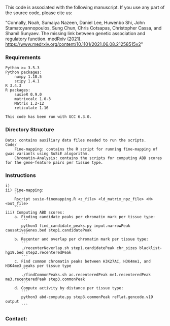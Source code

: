 This code is associated with the following manuscript. If you use any part of the source code, please cite us:

"Connally, Noah, Sumaiya Nazeen, Daniel Lee, Huwenbo Shi, John Stamatoyannopoulos, Sung Chun, Chris Cotsapas, Christopher Cassa, and Shamil Sunyaev. 
The missing link between genetic association and regulatory function. medRxiv (2021). https://www.medrxiv.org/content/10.1101/2021.06.08.21258515v2"

### Requirements
	Python >= 3.5.3
	Python packages:
		numpy 1.18.5
		scipy 1.4.1
	R 3.4.3
	R packages: 
		susieR 0.9.0
		matrixcalc 1.0-3
		Matrix 1.2-12
		reticulate 1.16 

	This code has been run with GCC 6.3.0.

### Directory Structure
	Data: contains auxiliary data files needed to run the scripts.
	Code/
		Fine-mapping: contains the R script for running fine-mapping of gwas variants using SuSiE alogorithm.
		Chromatin-Analysis: contains the scripts for computing ABD scores for the gene-feature pairs per tissue type.

### Instructions	
	i)
	ii) Fine-mapping:
		```
		Rscript susie-finemapping.R <z_file> <ld_matrix_npz_file> <N> <out_file>
		```
	iii) Computing ABD scores:
		a. Finding candidate peaks per chromatin mark per tissue type:
		   ```
		   python3 find_candidate_peaks.py input.narrowPeak causativeGenes.bed step1.candidatePeak
		   ```
		b. Recenter and overlap per chromatin mark per tissue type:
		   ```
		   ./recenterNoverlap.sh step1.candidatePeak chr_sizes blacklist-hg19.bed step2.recenteredPeak
		   ```
		c. Find common chromatin peaks between H3K27AC, H3K4me1, and H3K4me3 peaks per tissue type
		   ```
		   ./findCommonPeaks.sh ac.recenteredPeak me1.recenteredPeak me3.recenteredPeak step3.commonPeak
		   ```
		d. Compute activity by distance per tissue type:
		   ```
		   python3 abd-compute.py step3.commonPeak reFlat.gencode.v19 output
		   ```


### Contact: 
